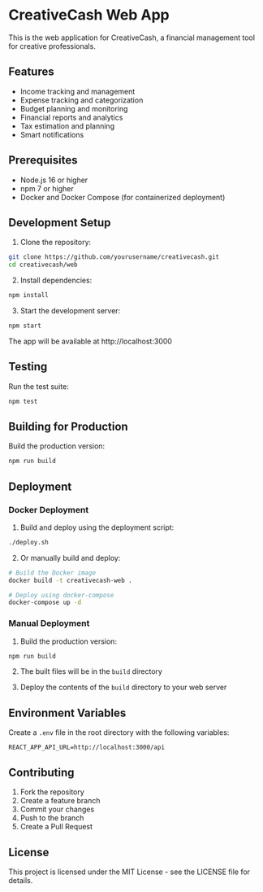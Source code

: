 # CreativeCash Web App

This is the web application for CreativeCash, a financial management tool for creative professionals.

## Features

- Income tracking and management
- Expense tracking and categorization
- Budget planning and monitoring
- Financial reports and analytics
- Tax estimation and planning
- Smart notifications

## Prerequisites

- Node.js 16 or higher
- npm 7 or higher
- Docker and Docker Compose (for containerized deployment)

## Development Setup

1. Clone the repository:
```bash
git clone https://github.com/yourusername/creativecash.git
cd creativecash/web
```

2. Install dependencies:
```bash
npm install
```

3. Start the development server:
```bash
npm start
```

The app will be available at http://localhost:3000

## Testing

Run the test suite:
```bash
npm test
```

## Building for Production

Build the production version:
```bash
npm run build
```

## Deployment

### Docker Deployment

1. Build and deploy using the deployment script:
```bash
./deploy.sh
```

2. Or manually build and deploy:
```bash
# Build the Docker image
docker build -t creativecash-web .

# Deploy using docker-compose
docker-compose up -d
```

### Manual Deployment

1. Build the production version:
```bash
npm run build
```

2. The built files will be in the `build` directory

3. Deploy the contents of the `build` directory to your web server

## Environment Variables

Create a `.env` file in the root directory with the following variables:

```
REACT_APP_API_URL=http://localhost:3000/api
```

## Contributing

1. Fork the repository
2. Create a feature branch
3. Commit your changes
4. Push to the branch
5. Create a Pull Request

## License

This project is licensed under the MIT License - see the LICENSE file for details. 